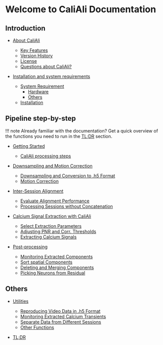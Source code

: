 # Welcome to CaliAli Documentation

## Introduction

- [About CaliAli](Intro.md)
	- [Key Features](Intro.md#key)
	- [Version History](Intro.md#vh)
	- [License](Intro.md#li)
	- [Questions about CaliAli?](Intro.md#q)

- [Installation and system requirements](Usage.md)
	- [System Requirement](Usage.md#requirement)
		- [Hardware](Usage.md#hardware)
		- [Others](Usage.md#other)
	- [Installation](Usage.md#installation)

## Pipeline step-by-step

!!! note
	Already familiar with the documentation? Get a quick overview of the functions you need to run in the [TL;DR](TLDR.md) section.

- [Getting Started](demo_data.md)
	- [CaliAli processing steps](demo_data.md#ps)

- [Downsampling and Motion Correction](Prep.md)
	- [Downsampling and Conversion to .h5 Format](Prep.md#downsampling)
	- [Motion Correction](Prep.md#mc)

	
- [Inter-Session Alignment](alignment.md#main)
	- [Evaluate Alignment Performance](alignment.md#eval)
	- [Processing Sessions without Concatenation](alignment.md#single)
	
- [Calcium Signal Extraction with CaliAli](extraction.md)
	- [Select Extraction Parameters](extraction.md#gui)
	- [Adjusting PNR and Corr. Thresholds](extraction.md#adjust_pnr)
	- [Extracting Calcium Signals](extraction.md#ecs)
		
- [Post-processing](Post.md)
	- [Monitoring Extracted Components](Post.md#monitor_app)
	- [Sort spatial Components](Post.md#spatial_sort)
	- [Deleting and Merging Components](Post.md#del_merge)
	- [Picking Neurons from Residual](Post.md#residual)
	
## Others
	
- [Utilities](Utilities.md)
	- [Reproducing Video Data in .h5 Format](Utilities.md#h5video)
	- [Monitoring Extracted Calcium Transients](Utilities.md#mt)
	- [Separate Data from Different Sessions](Utilities.md#separate)
	- [Other Functions](Utilities.md#of)
	
- [TL;DR](TLDR.md)



<!--Example of video embedding-->
<!-- Replace 'youtube_video_id' with the actual YouTube video ID -->
<!--<iframe width="640" height="360" src="https://www.youtube.com/embed/xopvkx6CpNs" frameborder="0" allowfullscreen></iframe>-->